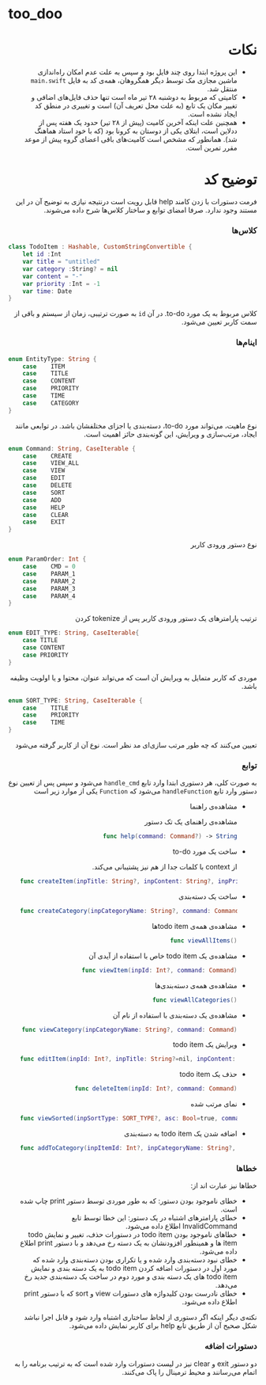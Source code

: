 # too_doo
<div dir="rtl">

نکات
====

- این پروژه ابتدا روی چند فایل بود و سپس به علت عدم امکان راه‌اندازی ماشین مجازی مک توسط دیگر همگروهان، همه‌ی کد به فایل `main.swift` منتقل شد. 
- کامیتی که مربوط به دوشنبه ۲۸ تیر ماه است تنها حذف فایل‌های اضافی و تغییر مکان یک تابع (به علت محل تعریف آن) است و تغییری در منطق کد ایجاد نشده است.
- همچنین علت اینکه آخرین کامیت (پیش از ۲۸ تیر) حدود یک هفته پس از ددلاین است، ابتلای یکی از دوستان به کرونا بود (که با خود استاد هماهنگ شد). همانطور که مشخص است کامیت‌های باقی اعضای گروه پیش از موعد مقرر تمرین است.

توضیح کد
========

فرمت دستورات با زدن کامند help قابل رویت است درنتیجه نیازی به توضیح آن در این مستند وجود ندارد. صرفا امضای توابع و ساختار کلاس‌ها شرح داده می‌شوند.

### کلاس‌ها

<div dir="ltr">

```swift
class TodoItem : Hashable, CustomStringConvertible {
    let id :Int
    var title = "untitled"
    var category :String? = nil
    var content = "-"
    var priority :Int = -1
    var time: Date
}
```
</div>

کلاس مربوط به یک مورد to-do. در آن `id` به صورت ترتیبی، زمان از سیستم و باقی از سمت کاربر تعیین می‌شود.

### اینام‌ها

<div dir="ltr">

```swift
enum EntityType: String {
    case    ITEM
    case    TITLE
    case    CONTENT
    case    PRIORITY
    case    TIME
    case    CATEGORY
}
```
</div>

نوع ماهیت، می‌تواند مورد to-do، دسته‌بندی یا اجزای مختلفشان باشد. در توابعی مانند ایجاد، مرتب‌سازی و ویرایش، این گونه‌بندی حائز اهمیت است.

<div dir="ltr">

```swift
enum Command: String, CaseIterable {
    case    CREATE
    case    VIEW_ALL
    case    VIEW
    case    EDIT
    case    DELETE
    case    SORT
    case    ADD
    case    HELP
    case    CLEAR
    case    EXIT
}
```
</div>

نوع دستور ورودی کاربر

<div dir="ltr">

```swift
enum ParamOrder: Int {
    case    CMD = 0
    case    PARAM_1
    case    PARAM_2
    case    PARAM_3
    case    PARAM_4
}
```
</div>

ترتیب پارامترهای یک دستور ورودی کاربر پس از tokenize کردن

<div dir="ltr">

```swift
enum EDIT_TYPE: String, CaseIterable{
    case TITLE
    case CONTENT
    case PRIORITY
}
```
</div>

موردی که کاربر متمایل به ویرایش آن است که می‌تواند عنوان، محتوا و یا اولویت وظیفه‌ باشد.

<div dir="ltr">

```swift
enum SORT_TYPE: String, CaseIterable {
    case    TITLE
    case    PRIORITY
    case    TIME
}
```
</div>

تعیین می‌کنند که چه طور مرتب سازی‌ای مد نظر است. نوع آن از کاربر گرفته می‌شود

### توابع

به صورت کلی، هر دستوری ابتدا وارد تابع `handle_cmd` می‌شود و سپس پس از تعیین نوع دستور وارد تابع `handleFunction` می‌شود که `Function` یکی از موارد زیر است

- مشاهده‌ی راهنما
    
    مشاهده‌ی راهنمای یک تک دستور

    <div dir="ltr">

    ```swift
    func help(command: Command?) -> String
    ```
    </div>
- ساخت یک مورد to-do
    
    از context با کلمات جدا از هم نیز پشتیبانی می‌کند.

    <div dir="ltr">

    ```swift
    func createItem(inpTitle: String?, inpContent: String?, inpPriority: Int?, command: Command)
    ```
    </div>
- ساخت یک دسته‌بندی
    
    <div dir="ltr">

    ```swift
    func createCategory(inpCategoryName: String?, command: Command)
    ```
    </div>
- مشاهده‌ی همه‌ی todo itemها 
    
    <div dir="ltr">

    ```swift
    func viewAllItems()
    ```
    </div>
- مشاهده‌ی یک todo item خاص با استفاده از آیدی آن
    
    <div dir="ltr">

    ```swift
    func viewItem(inpId: Int?, command: Command)
    ```
    </div>
- مشاهده‌ی همه‌ی دسته‌بندی‌ها 

    <div dir="ltr">

    ```swift
    func viewAllCategories()
    ```
    </div>
- مشاهده‌ی یک دسته‌بندی با استفاده از نام آن
    
    <div dir="ltr">

    ```swift
    func viewCategory(inpCategoryName: String?, command: Command)
    ```
    </div>
- ویرایش یک todo item
    
    <div dir="ltr">

    ```swift
    func editItem(inpId: Int?, inpTitle: String?=nil, inpContent: String?=nil, inpPriority: Int?=nil, command: Command)
    ```
    </div>
- حذف یک todo item
    
    <div dir="ltr">

    ```swift
    func deleteItem(inpId: Int?, command: Command)
    ```
    </div>
- نمای مرتب شده
    
    <div dir="ltr">

    ```swift
    func viewSorted(inpSortType: SORT_TYPE?, asc: Bool=true, command: Command)
    ```
    </div>
- اضافه شدن یک todo item به دسته‌بندی
    
    <div dir="ltr">

    ```swift
    func addToCategory(inpItemId: Int?, inpCategoryName: String?, command: Command)
    ```
    </div>

### خطاها

خطاها نیز عبارت اند از:
- خطای ناموجود بودن دستور: که به طور موردی توسط دستور print چاپ شده است.
- خطای پارامترهای اشتباه در یک دستور: این خطا توسط تابع InvalidCommand اطلاع داده می‌شود.
- خطاهای ناموجود بودن todo item
در دستورات حذف، تغییر و نمایش todo item ها و همینطور افزودنشان به یک دسته رخ می‌دهد و با دستور print اطلاع داده می‌شود.
- خطای نبود دسته‌بندی وارد شده و یا تکراری بودن دسته‌بندی وارد شده که مورد اول در دستورات اضافه کردن todo item به یک دسته بندی و نمایش todo item های یک دسته بندی و مورد دوم در ساخت یک دسته‌بندی جدید رخ می‌دهد. 
- خطای نادرست بودن کلیدواژه های دستورات view و sort که با دستور print اطلاع داده‌ می‌شود.

نکته‌‌ی دیگر اینکه اگر دستوری از لحاظ ساختاری اشتباه وارد شود و قابل اجرا نباشد شکل صحیح آن از طریق تابع help برای کاربر نمایش داده‌ می‌شود.


### دستورات اضافه
دو دستور exit و clear نیز در لیست دستورات وارد شده است که به ترتیب برنامه را به اتمام می‌رسانند و محیط ترمینال را پاک می‌کنند.
</div>


